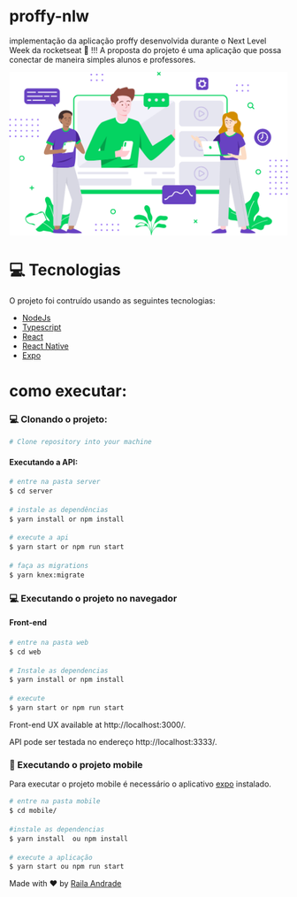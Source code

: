 # proffy-nlw
implementação da aplicação proffy desenvolvida durante o Next Level Week da rocketseat 🚀 !!!
A proposta do projeto é uma aplicação que possa conectar de maneira simples alunos e professores.
<div>
  <img src="web/src/assets/images/landing.svg"/>
</div>

  
# :computer: Tecnologias

O projeto foi contruído usando as seguintes tecnologias:

<ul>
  <li><a href="https://nodejs.org/en/docs/">NodeJs</a></li>
  <li><a href="https://www.typescriptlang.org/">Typescript</a></li>
  <li><a href="https://pt-br.reactjs.org/">React</a></li>
  <li><a href="https://reactnative.dev/">React Native</a></li>
  <li><a href="https://expo.io/">Expo</a></li>
</ul>



# como executar:

### :computer: Clonando o projeto:

```bash
# Clone repository into your machine
```

#### Executando a API:

```bash
# entre na pasta server
$ cd server

# instale as dependências
$ yarn install or npm install

# execute a api 
$ yarn start or npm run start

# faça as migrations
$ yarn knex:migrate
```

### 💻 Executando o projeto no navegador 

#### Front-end

```bash
# entre na pasta web
$ cd web

# Instale as dependencias
$ yarn install or npm install

# execute
$ yarn start or npm run start
```

Front-end UX available at http://localhost:3000/.

API pode ser testada no endereço http://localhost:3333/.

### 📱 Executando o projeto mobile

Para executar o projeto mobile é necessário o aplicativo  [expo](https://play.google.com/store/apps/details?id=host.exp.exponent) instalado.
<br />

```bash
# entre na pasta mobile
$ cd mobile/

#instale as dependencias 
$ yarn install  ou npm install

# execute a aplicação
$ yarn start ou npm run start
```

<!--você pode ler o QrCode com  [expo](https://play.google.com/store/apps/details?id=host.exp.exponent)-->




Made with ❤ by [Raila Andrade](https://github.com/RailaAndrade) 
